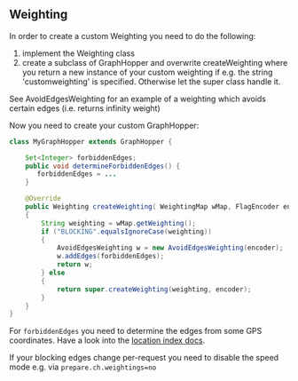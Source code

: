 ## Weighting

In order to create a custom Weighting you need to do the following:

 1. implement the Weighting class
 2. create a subclass of GraphHopper and overwrite createWeighting where you return a new instance of your custom weighting if e.g. the string 'customweighting' is specified. Otherwise let the super class handle it.

See AvoidEdgesWeighting for an example of a weighting which avoids certain edges (i.e. returns infinity weight)

Now you need to create your custom GraphHopper:

```java
class MyGraphHopper extends GraphHopper {

    Set<Integer> forbiddenEdges;
    public void determineForbiddenEdges() {
       forbiddenEdges = ...
    }

    @Override
    public Weighting createWeighting( WeightingMap wMap, FlagEncoder encoder )
    {
        String weighting = wMap.getWeighting();
        if ("BLOCKING".equalsIgnoreCase(weighting)) 
        {
            AvoidEdgesWeighting w = new AvoidEdgesWeighting(encoder);
            w.addEdges(forbiddenEdges);
            return w;
        } else 
        {
            return super.createWeighting(weighting, encoder);
        }
    }
}
```

For `forbiddenEdges` you need to determine the edges from some GPS coordinates. 
Have a look into the [location index docs](./location-index.md). 

If your blocking edges change per-request you need to disable the speed mode e.g. via `prepare.ch.weightings=no`
